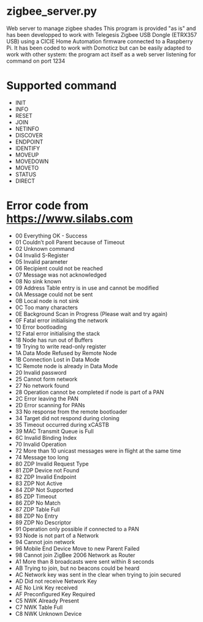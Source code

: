 # zigbee_server.py
Web server to manage zigbee shades
This program is provided "as is" and has been developped to work with Telegesis Zigbee USB Dongle (ETRX357 USB) using a  CICIE Home Automation firmware connected to a Raspberry Pi.
It has been coded to work with Domoticz but can be easily adapted to work with other system: the program act itself as a web server listening for command on port 1234

# Supported command
* INIT
* INFO
* RESET
* JOIN
* NETINFO
* DISCOVER
* ENDPOINT
* IDENTIFY
* MOVEUP
* MOVEDOWN
* MOVETO
* STATUS
* DIRECT

# Error code from https://www.silabs.com
* 00 Everything OK - Success
* 01 Couldn’t poll Parent because of Timeout
* 02 Unknown command
* 04 Invalid S-Register
* 05 Invalid parameter
* 06 Recipient could not be reached
* 07 Message was not acknowledged
* 08 No sink known
* 09 Address Table entry is in use and cannot be modified
* 0A Message could not be sent
* 0B Local node is not sink
* 0C Too many characters
* 0E Background Scan in Progress (Please wait and try again)
* 0F Fatal error initialising the network
* 10 Error bootloading
* 12 Fatal error initialising the stack
* 18 Node has run out of Buffers
* 19 Trying to write read-only register
* 1A Data Mode Refused by Remote Node
* 1B Connection Lost in Data Mode
* 1C Remote node is already in Data Mode
* 20 Invalid password
* 25 Cannot form network
* 27 No network found
* 28 Operation cannot be completed if node is part of a PAN
* 2C Error leaving the PAN
* 2D Error scanning for PANs
* 33 No response from the remote bootloader
* 34 Target did not respond during cloning
* 35 Timeout occurred during xCASTB
* 39 MAC Transmit Queue is Full
* 6C Invalid Binding Index
* 70 Invalid Operation
* 72 More than 10 unicast messages were in flight at the same time
* 74 Message too long
* 80 ZDP Invalid Request Type
* 81 ZDP Device not Found
* 82 ZDP Invalid Endpoint
* 83 ZDP Not Active
* 84 ZDP Not Supported
* 85 ZDP Timeout
* 86 ZDP No Match
* 87 ZDP Table Full
* 88 ZDP No Entry
* 89 ZDP No Descriptor
* 91 Operation only possible if connected to a PAN
* 93 Node is not part of a Network
* 94 Cannot join network
* 96 Mobile End Device Move to new Parent Failed
* 98 Cannot join ZigBee 2006 Network as Router
* A1 More than 8 broadcasts were sent within 8 seconds
* AB Trying to join, but no beacons could be heard
* AC Network key was sent in the clear when trying to join secured
* AD Did not receive Network Key
* AE No Link Key received
* AF Preconfigured Key Required
* C5 NWK Already Present
* C7 NWK Table Full
* C8 NWK Unknown Device
